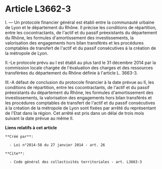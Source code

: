 # Article L3662-3

I. ― Un protocole financier général est établi entre la communauté urbaine de Lyon et le département du Rhône. Il précise les
conditions de répartition, entre les cocontractants, de l'actif et du passif préexistants du département du Rhône, les
formules d'amortissement des investissements, la valorisation des engagements hors bilan transférés et les procédures
comptables de transfert de l'actif et du passif consécutives à la création de la métropole de Lyon. 

II.-Le protocole prévu au I est établi au plus tard le 31 décembre 2014 par la commission locale chargée de l'évaluation des
charges et des ressources transférées du département du Rhône définie à l'article L. 3663-3.

III.-A défaut de conclusion du protocole financier à la date prévue au II, les conditions de répartition, entre les
cocontractants, de l'actif et du passif préexistants du département du Rhône, les formules d'amortissement des
investissements, la valorisation des engagements hors bilan transférés et les procédures comptables de transfert de l'actif
et du passif consécutives à la création de la métropole de Lyon sont fixées par arrêté du représentant de l'Etat dans la
région. Cet arrêté est pris dans un délai de trois mois suivant la date prévue au même II.

**Liens relatifs à cet article**

	**Créé par**:

	  - Loi n°2014-58 du 27 janvier 2014 - art. 26

	**Cite**:

	  - Code général des collectivités territoriales - art. L3663-3
